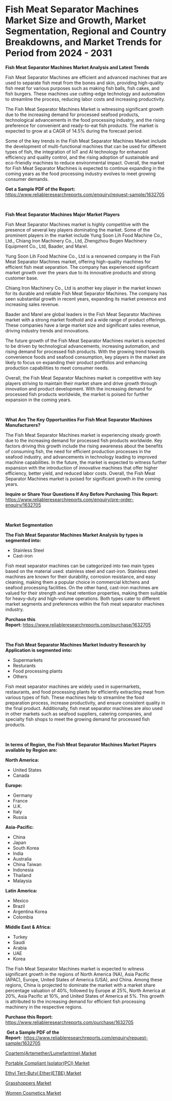<p><h1>Fish Meat Separator Machines Market Size and Growth, Market Segmentation, Regional and Country Breakdowns, and Market Trends for Period from 2024 -  2031</h1></p><p><strong>Fish Meat Separator Machines Market Analysis and Latest Trends</strong></p>
<p><p>Fish Meat Separator Machines are efficient and advanced machines that are used to separate fish meat from the bones and skin, providing high-quality fish meat for various purposes such as making fish balls, fish cakes, and fish burgers. These machines use cutting-edge technology and automation to streamline the process, reducing labor costs and increasing productivity.</p><p>The Fish Meat Separator Machines Market is witnessing significant growth due to the increasing demand for processed seafood products, technological advancements in the food processing industry, and the rising preference for convenient and ready-to-eat fish products. The market is expected to grow at a CAGR of 14.5% during the forecast period.</p><p>Some of the key trends in the Fish Meat Separator Machines Market include the development of multi-functional machines that can be used for different types of fish, the integration of IoT and AI technology for enhanced efficiency and quality control, and the rising adoption of sustainable and eco-friendly machines to reduce environmental impact. Overall, the market for Fish Meat Separator Machines is expected to continue expanding in the coming years as the food processing industry evolves to meet growing consumer demands.</p></p>
<p><strong>Get a Sample PDF of the Report:&nbsp;</strong> <a href="https://www.reliableresearchreports.com/enquiry/request-sample/1632705">https://www.reliableresearchreports.com/enquiry/request-sample/1632705</a></p>
<p>&nbsp;</p>
<p><strong>Fish Meat Separator Machines Major Market Players</strong></p>
<p><p>Fish Meat Separator Machines market is highly competitive with the presence of several key players dominating the market. Some of the prominent players in the market include Yung Soon Lih Food Machine Co., Ltd., Chiang Iron Machinery Co., Ltd, Zhengzhou Bogen Machinery Equipment Co., Ltd, Baader, and Marel.</p><p>Yung Soon Lih Food Machine Co., Ltd is a renowned company in the Fish Meat Separator Machines market, offering high-quality machines for efficient fish meat separation. The company has experienced significant market growth over the years due to its innovative products and strong customer base.</p><p>Chiang Iron Machinery Co., Ltd is another key player in the market known for its durable and reliable Fish Meat Separator Machines. The company has seen substantial growth in recent years, expanding its market presence and increasing sales revenue.</p><p>Baader and Marel are global leaders in the Fish Meat Separator Machines market with a strong market foothold and a wide range of product offerings. These companies have a large market size and significant sales revenue, driving industry trends and innovations.</p><p>The future growth of the Fish Meat Separator Machines market is expected to be driven by technological advancements, increasing automation, and rising demand for processed fish products. With the growing trend towards convenience foods and seafood consumption, key players in the market are likely to focus on expanding their product portfolios and enhancing production capabilities to meet consumer needs.</p><p>Overall, the Fish Meat Separator Machines market is competitive with key players striving to maintain their market share and drive growth through innovation and product development. With the increasing demand for processed fish products worldwide, the market is poised for further expansion in the coming years.</p></p>
<p>&nbsp;</p>
<p><strong>What Are The Key Opportunities For Fish Meat Separator Machines Manufacturers?</strong></p>
<p><p>The Fish Meat Separator Machines market is experiencing steady growth due to the increasing demand for processed fish products worldwide. Key factors driving this growth include the rising awareness about the benefits of consuming fish, the need for efficient production processes in the seafood industry, and advancements in technology leading to improved machine capabilities. In the future, the market is expected to witness further expansion with the introduction of innovative machines that offer higher efficiency, better yield, and reduced labor costs. Overall, the Fish Meat Separator Machines market is poised for significant growth in the coming years.</p></p>
<p><strong>Inquire or Share Your Questions If Any Before Purchasing This Report:</strong> <a href="https://www.reliableresearchreports.com/enquiry/pre-order-enquiry/1632705">https://www.reliableresearchreports.com/enquiry/pre-order-enquiry/1632705</a></p>
<p>&nbsp;</p>
<p><strong>Market Segmentation</strong></p>
<p><strong>The Fish Meat Separator Machines Market Analysis by types is segmented into:</strong></p>
<p><ul><li>Stainless Steel</li><li>Cast-iron</li></ul></p>
<p><p>Fish meat separator machines can be categorized into two main types based on the material used: stainless steel and cast-iron. Stainless steel machines are known for their durability, corrosion resistance, and easy cleaning, making them a popular choice in commercial kitchens and seafood processing facilities. On the other hand, cast-iron machines are valued for their strength and heat retention properties, making them suitable for heavy-duty and high-volume operations. Both types cater to different market segments and preferences within the fish meat separator machines industry.</p></p>
<p><strong>Purchase this Report:&nbsp;</strong><a href="https://www.reliableresearchreports.com/purchase/1632705">https://www.reliableresearchreports.com/purchase/1632705</a></p>
<p>&nbsp;</p>
<p><strong>The Fish Meat Separator Machines Market Industry Research by Application is segmented into:</strong></p>
<p><ul><li>Supermarkets</li><li>Resturants</li><li>Food processing plants</li><li>Others</li></ul></p>
<p><p>Fish meat separator machines are widely used in supermarkets, restaurants, and food processing plants for efficiently extracting meat from various types of fish. These machines help to streamline the food preparation process, increase productivity, and ensure consistent quality in the final product. Additionally, fish meat separator machines are also used in other markets such as seafood suppliers, catering companies, and specialty fish shops to meet the growing demand for processed fish products.</p></p>
<p>&nbsp;</p>
<p><strong>In terms of Region, the Fish Meat Separator Machines Market Players available by Region are:</strong></p>
<p>
    <p> <strong> North America: </strong>
        <ul>
            <li>United States</li>
            <li>Canada</li>
        </ul>
        </p> 
    <p> <strong> Europe: </strong>
        <ul>
            <li>Germany</li>
            <li>France</li>
            <li>U.K.</li>
            <li>Italy</li>
            <li>Russia</li>
        </ul>
        </p> 
    <p> <strong> Asia-Pacific: </strong>
        <ul>
            <li>China</li>
            <li>Japan</li>
            <li>South Korea</li>
            <li>India</li>
            <li>Australia</li>
            <li>China Taiwan</li>
            <li>Indonesia</li>
            <li>Thailand</li>
            <li>Malaysia</li>
        </ul>
        </p> 
    <p> <strong> Latin America: </strong>
        <ul>
            <li>Mexico</li>
            <li>Brazil</li>
            <li>Argentina Korea</li>
            <li>Colombia</li>
        </ul>
        </p> 
    <p> <strong> Middle East & Africa: </strong>
        <ul>
            <li>Turkey</li>
            <li>Saudi</li>
            <li>Arabia</li>
            <li>UAE</li>
            <li>Korea</li>
        </ul>
    </p>
    </p>
<p><p>The Fish Meat Separator Machines market is expected to witness significant growth in the regions of North America (NA), Asia Pacific (APAC), Europe, United States of America (USA), and China. Among these regions, China is projected to dominate the market with a market share percentage valuation of 40%, followed by Europe at 25%, North America at 20%, Asia Pacific at 10%, and United States of America at 5%. This growth is attributed to the increasing demand for efficient fish processing machinery in the respective regions.</p></p>
<p><strong>Purchase this Report: </strong><a href="https://www.reliableresearchreports.com/purchase/1632705">https://www.reliableresearchreports.com/purchase/1632705</a></p>
<p>&nbsp;<strong>Get a Sample PDF of the Report:&nbsp;&nbsp;</strong><a href="https://www.reliableresearchreports.com/enquiry/request-sample/1632705">https://www.reliableresearchreports.com/enquiry/request-sample/1632705</a></p>
<p><strong></strong></p>
<p><p><a href="https://copper-carbon-84f.notion.site/Coartem-Artemether-Lumefantrine-Market-Research-Report-Reveals-The-Latest-Trends-And-Opportunities--c92d015751e34fe6b9ff57d058a24175">Coartem(Artemether/Lumefantrine) Market</a></p><p><a href="https://cedar-agate-3da.notion.site/Portable-Compliant-Isolator-PCI-Market-Size-2024-2031-Global-Industrial-Analysis-Key-Geographica-3677157b4945472fbb3e7a26d0a7894f">Portable Compliant Isolator(PCI) Market</a></p><p><a href="https://circular-yam-9b9.notion.site/Global-Ethyl-Tert-Butyl-Ether-ETBE-Market-Size-and-Market-Trends-Insights-and-Projections-from-202-84a9ac3863a6472fa200fbb875c81522">Ethyl Tert-Butyl Ether(ETBE) Market</a></p><p><a href="https://view.publitas.com/reportprime-1/grasshoppers-market-size-furnishes-valuable-information-encompassing-market-share-market-trends-and-projections-spanning-from-2024-to-2031/">Grasshoppers Market</a></p><p><a href="https://view.publitas.com/reportprime-1/women-cosmetics-market-size-2024-2031-global-industrial-analysis-key-geographical-regions-market-share-top-key-players-product-types-and-forecast-research-report/">Women Cosmetics Market</a></p></p>